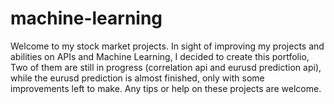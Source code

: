 # machine-learning

Welcome to my stock market projects.
In sight of improving my projects and abilities on APIs and Machine Learning, I decided to create this portfolio,
Two of them are still in progress (correlation api and eurusd prediction api), while the eurusd prediction is almost finished, only with some improvements left to make.
Any tips or help on these projects are welcome.
